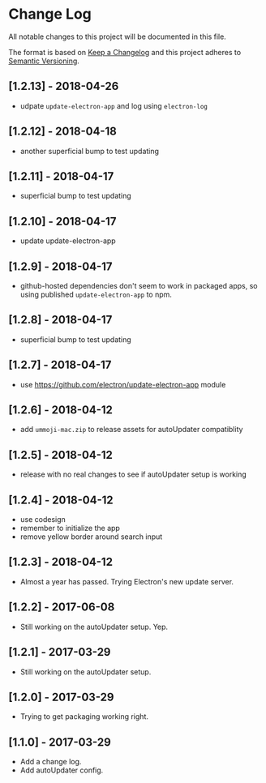 # Change Log

All notable changes to this project will be documented in this file.

The format is based on [Keep a Changelog](http://keepachangelog.com/)
and this project adheres to [Semantic Versioning](http://semver.org/).

## [1.2.13] - 2018-04-26

- udpate `update-electron-app` and log using `electron-log`

## [1.2.12] - 2018-04-18

- another superficial bump to test updating

## [1.2.11] - 2018-04-17

- superficial bump to test updating

## [1.2.10] - 2018-04-17

- update update-electron-app

## [1.2.9] - 2018-04-17

- github-hosted dependencies don't seem to work in packaged apps, so using published `update-electron-app` to npm.

## [1.2.8] - 2018-04-17

- superficial bump to test updating

## [1.2.7] - 2018-04-17

- use https://github.com/electron/update-electron-app module

## [1.2.6] - 2018-04-12

- add `ummoji-mac.zip` to release assets for autoUpdater compatiblity

## [1.2.5] - 2018-04-12

- release with no real changes to see if autoUpdater setup is working

## [1.2.4] - 2018-04-12

- use codesign
- remember to initialize the app
- remove yellow border around search input

## [1.2.3] - 2018-04-12

- Almost a year has passed. Trying Electron's new update server.

## [1.2.2] - 2017-06-08

- Still working on the autoUpdater setup. Yep.

## [1.2.1] - 2017-03-29

- Still working on the autoUpdater setup.

## [1.2.0] - 2017-03-29

- Trying to get packaging working right.

## [1.1.0] - 2017-03-29

- Add a change log.
- Add autoUpdater config.
